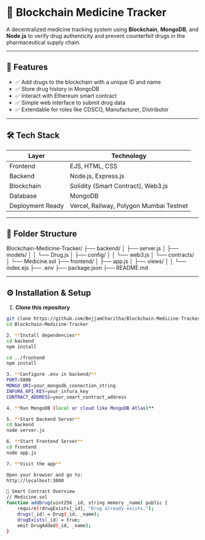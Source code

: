 # 🧪 Blockchain Medicine Tracker

A decentralized medicine tracking system using **Blockchain**, **MongoDB**, and **Node.js** to verify drug authenticity and prevent counterfeit drugs in the pharmaceutical supply chain.

---

## 🚀 Features

- ✅ Add drugs to the blockchain with a unique ID and name
- ✅ Store drug history in MongoDB
- ✅ Interact with Ethereum smart contract
- ✅ Simple web interface to submit drug data
- ✅ Extendable for roles like CDSCO, Manufacturer, Distributor

---

## 🛠️ Tech Stack

| Layer           | Technology              |
|----------------|--------------------------|
| Frontend        | EJS, HTML, CSS           |
| Backend         | Node.js, Express.js      |
| Blockchain      | Solidity (Smart Contract), Web3.js |
| Database        | MongoDB                  |
| Deployment Ready | Vercel, Railway, Polygon Mumbai Testnet |

---

## 📂 Folder Structure

Blockchain-Medicine-Tracker/
├── backend/
│ ├── server.js
│ ├── models/
│ │ └── Drug.js
│ ├── config/
│ │ └── web3.js
│ └── contracts/
│ └── Medicine.sol
├── frontend/
│ ├── app.js
│ ├── views/
│ │ └── index.ejs
├── .env
├── package.json
├── README.md


---

## ⚙️ Installation & Setup

1. **Clone this repository**

```bash
git clone https://github.com/BejjamCharitha/Blockchain-Medicine-Tracker.git
cd Blockchain-Medicine-Tracker

2. **Install dependencies**
cd backend
npm install

cd ../frontend
npm install

3. **Configure .env in backend/**
PORT=5000
MONGO_URI=your_mongodb_connection_string
INFURA_API_KEY=your_infura_key
CONTRACT_ADDRESS=your_smart_contract_address

4. **Run MongoDB (local or cloud like MongoDB Atlas)**

5. **Start Backend Server**
cd backend
node server.js

6. **Start Frontend Server**
cd frontend
node app.js

7. **Visit the app**

Open your browser and go to:
http://localhost:3000

🔗 Smart Contract Overview
// Medicine.sol
function addDrug(uint256 _id, string memory _name) public {
    require(!drugExists[_id], "Drug already exists.");
    drugs[_id] = Drug(_id, _name);
    drugExists[_id] = true;
    emit DrugAdded(_id, _name);
}



